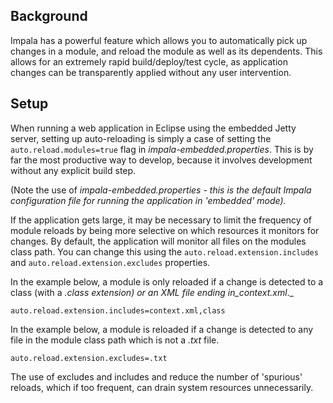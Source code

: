 ## Background ##

Impala has a powerful feature which allows you to automatically pick up changes in a module, and reload the module as well as its dependents.
This allows for an extremely rapid build/deploy/test cycle, as application changes can be transparently applied without any user intervention.

## Setup ##

When running a web application in Eclipse using the embedded Jetty server, setting up auto-reloading is simply a case of setting the `auto.reload.modules=true`
flag in _impala-embedded.properties_. This is by far the most productive way to develop, because it involves development without any explicit build step.

(Note the use of _impala-embedded.properties - this is the default Impala configuration file for running the application in 'embedded' mode)._

If the application gets large, it may be necessary to limit the frequency of module reloads by being more selective on which resources
it monitors for changes. By default, the application will monitor all files
on the modules class path. You can change this using the `auto.reload.extension.includes` and `auto.reload.extension.excludes` properties.

In the example below, a module is only reloaded if a change is detected to a class (with a _.class extension) or an XML file ending in_context.xml_._

```
auto.reload.extension.includes=context.xml,class
```

In the example below, a module is reloaded if a change is detected to any file in the module class path which is not a _.txt_ file.

```
auto.reload.extension.excludes=.txt
```

The use of excludes and includes and reduce the number of 'spurious' reloads, which if too frequent, can drain system resources unnecessarily.